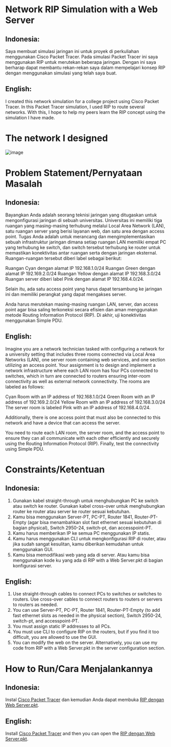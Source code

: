 # Network RIP Simulation with a Web Server

## Indonesia:
Saya membuat simulasi jaringan ini untuk proyek di perkuliahan menggunakan Cisco Packet Tracer. Pada simulasi Packet Tracer ini saya menggunakan RIP untuk merutekan beberapa jaringan. Dengan ini saya berharap dapat membantu rekan-rekan saya dalam mempelajari konsep RIP dengan menggunakan simulasi yang telah saya buat.

## English:
I created this network simulation for a college project using Cisco Packet Tracer. In this Packet Tracer simulation, I used RIP to route several networks. With this, I hope to help my peers learn the RIP concept using the simulation I have made.

# The network I designed
![image](https://github.com/user-attachments/assets/b6ff728e-23af-4f68-95a1-8a29cabf90cb)

# Problem Statement/Pernyataan Masalah

## Indonesia:
Bayangkan Anda adalah seorang teknisi jaringan yang ditugaskan untuk mengonfigurasi jaringan di sebuah universitas. Universitas ini memiliki tiga ruangan yang masing-masing terhubung melalui Local Area Network (LAN), satu ruangan server yang berisi layanan web, dan satu area dengan access point. Tugas Anda adalah untuk merancang dan mengimplementasikan sebuah infrastruktur jaringan dimana setiap ruangan LAN memiliki empat PC yang terhubung ke switch, dan switch tersebut terhubung ke router untuk memastikan konektivitas antar ruangan serta dengan jaringan eksternal. Ruangan-ruangan tersebut diberi label sebagai berikut:

Ruangan Cyan dengan alamat IP 192.168.1.0/24
Ruangan Green dengan alamat IP 192.169.2.0/24
Ruangan Yellow dengan alamat IP 192.168.3.0/24
Ruangan server diberi label Pink dengan alamat IP 192.168.4.0/24.

Selain itu, ada satu access point yang harus dapat tersambung ke jaringan ini dan memiliki perangkat yang dapat mengakses server.

Anda harus merutekan masing-masing ruangan LAN, server, dan access point agar bisa saling terkoneksi secara efisien dan aman menggunakan metode Routing Information Protocol (RIP). Di akhir, uji konektivitas menggunakan Simple PDU.

## English:
Imagine you are a network technician tasked with configuring a network for a university setting that includes three rooms connected via Local Area Networks (LAN), one server room containing web services, and one section utilizing an access point. Your assignment is to design and implement a network infrastructure where each LAN room has four PCs connected to switches, which in turn are connected to routers ensuring inter-room connectivity as well as external network connectivity. The rooms are labeled as follows:

Cyan Room with an IP address of 192.168.1.0/24
Green Room with an IP address of 192.169.2.0/24
Yellow Room with an IP address of 192.168.3.0/24
The server room is labeled Pink with an IP address of 192.168.4.0/24.

Additionally, there is one access point that must also be connected to this network and have a device that can access the server.

You need to route each LAN room, the server room, and the access point to ensure they can all communicate with each other efficiently and securely using the Routing Information Protocol (RIP). Finally, test the connectivity using Simple PDU.

# Constraints/Ketentuan

## Indonesia:
1. Gunakan kabel straight-through untuk menghubungkan PC ke switch atau switch ke router. Gunakan kabel cross-over untuk menghubungkan router ke router atau server ke router sesuai kebutuhan.
2. Kamu bisa menggunakan Server-PT, PC-PT, Router 1841, Router-PT-Empty (agar bisa menambahkan slot fast ethernet sesuai kebutuhan di bagian physical), Switch 2950-24, switch-pt, dan accesspoint-PT.
3. Kamu harus memberikan IP ke semua PC menggunakan IP statis.
4. Kamu harus menggunakan CLI untuk mengkonfigurasi RIP di router, atau jika sudah sangat kesulitan, kamu diberikan kemudahan untuk menggunakan GUI.
5. Kamu bisa memodifikasi web yang ada di server. Atau kamu bisa menggunakan kode ku yang ada di RIP with a Web Server.pkt di bagian konfigurasi server.

## English:
1. Use straight-through cables to connect PCs to switches or switches to routers. Use cross-over cables to connect routers to routers or servers to routers as needed.
2. You can use Server-PT, PC-PT, Router 1841, Router-PT-Empty (to add fast ethernet slots as needed in the physical section), Switch 2950-24, switch-pt, and accesspoint-PT.
3. You must assign static IP addresses to all PCs.
4. You must use CLI to configure RIP on the routers, but if you find it too difficult, you are allowed to use the GUI.
5. You can modify the web on the server. Alternatively, you can use my code from RIP with a Web Server.pkt in the server configuration section.

# How to Run/Cara Menjalankannya

## Indonesia:
Instal [Cisco Packet Tracer](https://www.netacad.com/cisco-packet-tracer) dan kemudian Anda dapat membuka [RIP dengan Web Server.pkt](https://github.com/xurobaebae/cisco/tree/main/main%20file).

## English:
Install [Cisco Packet Tracer](https://www.netacad.com/cisco-packet-tracer) and then you can open the [RIP dengan Web Server.pkt](https://github.com/xurobaebae/cisco/tree/main/main%20file).
